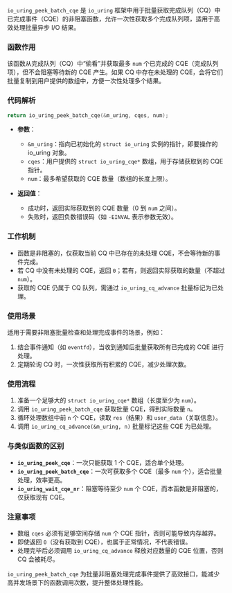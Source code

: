 `io_uring_peek_batch_cqe` 是 `io_uring` 框架中用于批量获取完成队列（CQ）中已完成事件（CQE）的非阻塞函数，允许一次性获取多个完成队列项，适用于高效处理批量异步 I/O 结果。

### 函数作用
该函数从完成队列（CQ）中“偷看”并获取最多 `num` 个已完成的 CQE（完成队列项），但不会阻塞等待新的 CQE 产生。如果 CQ 中存在未处理的 CQE，会将它们批量复制到用户提供的数组中，方便一次性处理多个结果。

### 代码解析
```c
return io_uring_peek_batch_cqe(&m_uring, cqes, num);
```

- **参数**：
  - `&m_uring`：指向已初始化的 `struct io_uring` 实例的指针，即要操作的 io_uring 对象。
  - `cqes`：用户提供的 `struct io_uring_cqe*` 数组，用于存储获取到的 CQE 指针。
  - `num`：最多希望获取的 CQE 数量（数组的长度上限）。

- **返回值**：
  - 成功时，返回实际获取到的 CQE 数量（0 到 `num` 之间）。
  - 失败时，返回负数错误码（如 `-EINVAL` 表示参数无效）。

### 工作机制
- 函数是非阻塞的，仅获取当前 CQ 中已存在的未处理 CQE，不会等待新的事件完成。
- 若 CQ 中没有未处理的 CQE，返回 `0`；若有，则返回实际获取的数量（不超过 `num`）。
- 获取的 CQE 仍属于 CQ 队列，需通过 `io_uring_cq_advance` 批量标记为已处理。

### 使用场景
适用于需要非阻塞批量检查和处理完成事件的场景，例如：
1. 结合事件通知（如 `eventfd`），当收到通知后批量获取所有已完成的 CQE 进行处理。
2. 定期轮询 CQ 时，一次性获取所有积累的 CQE，减少处理次数。

### 使用流程
1. 准备一个足够大的 `struct io_uring_cqe*` 数组（长度至少为 `num`）。
2. 调用 `io_uring_peek_batch_cqe` 获取批量 CQE，得到实际数量 `n`。
3. 循环处理数组中前 `n` 个 CQE，读取 `res`（结果）和 `user_data`（关联信息）。
4. 调用 `io_uring_cq_advance(&m_uring, n)` 批量标记这些 CQE 为已处理。

### 与类似函数的区别
- **`io_uring_peek_cqe`**：一次只能获取 1 个 CQE，适合单个处理。
- **`io_uring_peek_batch_cqe`**：一次可获取多个 CQE（最多 `num` 个），适合批量处理，效率更高。
- **`io_uring_wait_cqe_nr`**：阻塞等待至少 `num` 个 CQE，而本函数是非阻塞的，仅获取现有 CQE。

### 注意事项
- 数组 `cqes` 必须有足够空间存储 `num` 个 CQE 指针，否则可能导致内存越界。
- 即使返回 `0`（没有获取到 CQE），也属于正常情况，不代表错误。
- 处理完毕后必须调用 `io_uring_cq_advance` 释放对应数量的 CQE 位置，否则 CQ 会被耗尽。

`io_uring_peek_batch_cqe` 为批量非阻塞处理完成事件提供了高效接口，能减少高并发场景下的函数调用次数，提升整体处理性能。